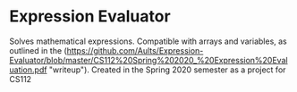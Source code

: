 # Expression Evaluator
 Solves mathematical expressions. Compatible with arrays and variables, as outlined in the (https://github.com/Aults/Expression-Evaluator/blob/master/CS112%20Spring%202020_%20Expression%20Evaluation.pdf "writeup"). Created in the Spring 2020 semester as a project for CS112
